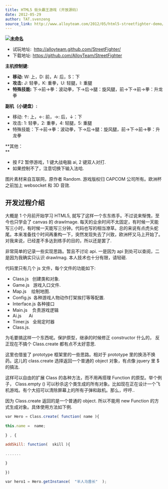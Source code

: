 ```yaml
---
title: HTML5 街头霸王游戏 (开放源码)
date: 2012-05-29
author: TAT.svenzeng
source_link: http://www.alloyteam.com/2012/05/html5-streetfighter-demo/
---
```


<!-- {% raw %} - for jekyll -->

**[![](http://www.alloyteam.com/wp-content/uploads/2012/05/未命名1.jpg "未命名")](http://www.alloyteam.com/wp-content/uploads/2012/05/未命名1.jpg)**

-   试玩地址:  <http://alloyteam.github.com/StreetFighter/>
-   下载地址: <https://github.com/AlloyTeam/StreetFighter>

**主机控制键:**

-   **移动:** W: 上，D: 前，A: 后，S：下
-   **攻击:** J: 轻拳，K: 重拳，U: 轻腿，I: 重腿
-   **特殊技能:** 下→前→拳：波动拳，下→后→腿：旋风腿，前→下→前→拳：升龙拳

**副机（小键盘）:**

-   移动: ↑: 上，←: 前，→: 后，↓：下
-   攻击: 1: 轻拳，2: 重拳，4: 轻腿，5: 重腿
-   特殊技能：下→前→拳：波动拳，下→后→腿：旋风腿，前→下→前→拳：升龙拳

**其他：  
**

-   按 F2 暂停游戏，1 键大战电脑 ai, 2 键双人对打.
-   如果控制不了，注意切换下输入法哈.

图片素材来自互联网，原作者 Random. 游戏版权归 CAPCOM 公司所有。欧洲杯之前加上 websocket 和 3D 音效.

## 开发过程介绍

大概是 1 个月前开始学习 HTML5, 就写了这样一个东东练手。不过说来惭愧，至今也只学会了 canvas 的 drawImage. 每天的业余时间不太固定，有时候一天能写三小时，有时候一天能写三分钟。代码也写的相当潦草。总的来说有点虎头蛇尾。本来准备找个时间再重构一下，突然发现失去了兴致，欧洲杯又马上开始了。对我来说，已经差不多达到练手的目的，所以还是罢了.

非常简单的记录一些实现思路。暂且不讨论 api. 一是因为 api 到处可以查阅，二是因为我确实只认识 drawImag. 本人技术也十分有限，请轻砸.

代码里只有几个 js 文件，每个文件的功能如下:

-   Class.js   创建类和对象.
-   Game.js   游戏入口文件.
-   Map.js    绘制地图.
-   Config.js  各种游戏人物动作打架挨打等等配置.
-   Interface.js 各种接口
-   Main.js    负责游戏逻辑
-   Ai.js      Ai
-   Timer.js   全局定时器
-   Class.js.

为毛要搞这样一个东西呢。保护原型，继承的时候修正 constructor 什么的， 反正现在不搞个 Class.create 都有点不太好意思. 

这里也借鉴了 prototype 框架里的一些思路。相对于 prototype 里的换汤不换药。这儿的 class.create 选择返回一个普通的 object 对象，有点像 jquery 里 $ 的搞法. 

这样可以自由的扩展 Class 的各种方法，而不用再搭理 Function 的原型。举个例子， Class.empty () 可以秒杀这个类生成的所有对象。比如现在正在设计一个飞机游戏。有个大招可以清除屏幕上的所有子弹和敌机。那么，哼哼.. 

因为 Class.create 返回的是一个普通的 object. 所以不能用 new Function 的方式生成对象。具体使用方法如下例.

```javascript
var Hero = Class.create( function( name ){
 
this.name =  name;
 
} , {
 
addSkill: function(  skill ){
 
.......
 
}
 
})
 
var hero1 = Hero.getInstance(  "半人马酋长"  );
```


<!-- {% endraw %} - for jekyll -->
